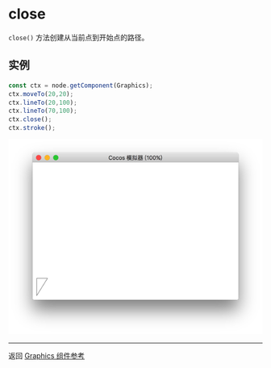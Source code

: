 # close

`close()` 方法创建从当前点到开始点的路径。


## 实例

```ts
const ctx = node.getComponent(Graphics);
ctx.moveTo(20,20);
ctx.lineTo(20,100);
ctx.lineTo(70,100);
ctx.close();
ctx.stroke();
```

<a href="./close.png"><img src="./close.png"></a>

<hr>

返回 [Graphics 组件参考](../graphics.md)
